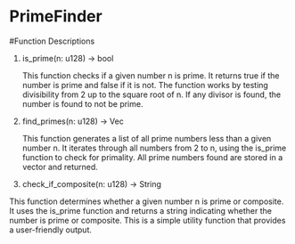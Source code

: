 # PrimeFinder
#Function Descriptions
1. is_prime(n: u128) -> bool

    This function checks if a given number n is prime. It returns true if the number is prime and false if it is not. The function works by testing divisibility from 2 up to the square root of n. If any divisor is found, the number is found to not be prime.

2. find_primes(n: u128) -> Vec<u128>

    This function generates a list of all prime numbers less than a given number n. It iterates through all numbers from 2 to n, using the is_prime function to check for primality. All prime numbers found are stored in a vector and returned.

3. check_if_composite(n: u128) -> String

  This function determines whether a given number n is prime or composite. It uses the is_prime function and returns a string indicating whether the number is prime or composite. This is a simple utility function that provides a user-friendly output.